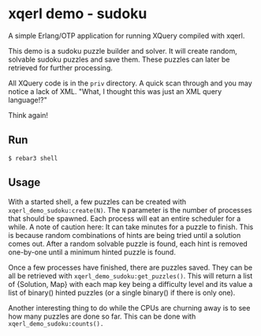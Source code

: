 xqerl demo - sudoku
=====

A simple Erlang/OTP application for running XQuery compiled with xqerl.

This demo is a sudoku puzzle builder and solver. It will create random,
solvable sudoku puzzles and save them. These puzzles can later be retrieved
for further processing.

All XQuery code is in the `priv` directory. A quick scan through and you may 
notice a lack of XML. "What, I thought this was just an XML query language!?"

Think again!  

Run
-----

    $ rebar3 shell

Usage
-----
With a started shell, a few puzzles can be created with `xqerl_demo_sudoku:create(N)`.
The `N` parameter is the number of processes that should be spawned. Each 
process will eat an entire scheduler for a while.
A note of caution here: It can take minutes for a puzzle to finish. This is 
because random combinations of hints are being tried until a solution comes 
out. After a random solvable puzzle is found, each hint is removed one-by-one 
until a minimum hinted puzzle is found.

Once a few processes have finished, there are puzzles saved. They can be all
be retrieved with `xqerl_demo_sudoku:get_puzzles()`. This will 
return a list of {Solution, Map} with each map key being a difficulty level 
and its value a list of binary() hinted puzzles (or a single binary() if there is only one).

Another interesting thing to do while the CPUs are churning away is to see
how many puzzles are done so far. This can be done with `xqerl_demo_sudoku:counts().` 


